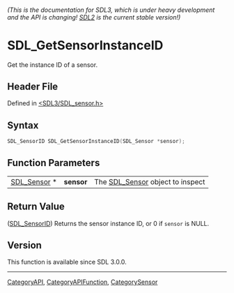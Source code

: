 ###### (This is the documentation for SDL3, which is under heavy development and the API is changing! [SDL2](https://wiki.libsdl.org/SDL2/) is the current stable version!)
# SDL_GetSensorInstanceID

Get the instance ID of a sensor.

## Header File

Defined in [<SDL3/SDL_sensor.h>](https://github.com/libsdl-org/SDL/blob/main/include/SDL3/SDL_sensor.h)

## Syntax

```c
SDL_SensorID SDL_GetSensorInstanceID(SDL_Sensor *sensor);
```

## Function Parameters

|                            |            |                                                |
| -------------------------- | ---------- | ---------------------------------------------- |
| [SDL_Sensor](SDL_Sensor) * | **sensor** | The [SDL_Sensor](SDL_Sensor) object to inspect |

## Return Value

([SDL_SensorID](SDL_SensorID)) Returns the sensor instance ID, or 0 if
`sensor` is NULL.

## Version

This function is available since SDL 3.0.0.

----
[CategoryAPI](CategoryAPI), [CategoryAPIFunction](CategoryAPIFunction), [CategorySensor](CategorySensor)


